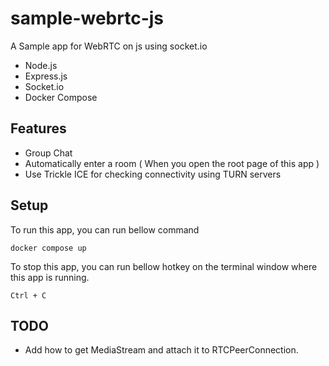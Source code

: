 # sample-webrtc-js
A Sample app for WebRTC on js using socket.io

- Node.js
- Express.js
- Socket.io
- Docker Compose

## Features
- Group Chat
- Automatically enter a room ( When you open the root page of this app )
- Use Trickle ICE for checking connectivity using TURN servers

## Setup
To run this app, you can run bellow command
```
docker compose up
```

To stop this app, you can run bellow hotkey on the terminal window where this app is running.
```
Ctrl + C
```

## TODO
- Add how to get MediaStream and attach it to RTCPeerConnection.
